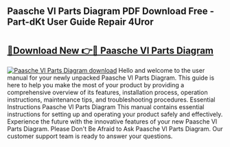 ## Paasche Vl Parts Diagram PDF Download Free - Part-dKt User Guide Repair 4Uror

# <h2><a href="http://dfokn0z.blite.top/?on=Paasche+Vl+Parts+Diagram">🔗Download New 👉🔴 Paasche Vl Parts Diagram</a></h2>

[![Paasche Vl Parts Diagram download](https://i.imgur.com/lujVjoI.png)](http://dfokn0z.blite.top/?on=Paasche+Vl+Parts+Diagram)
Hello and welcome to the user manual for your newly unpacked Paasche Vl Parts Diagram. This guide is here to help you make the most of your product by providing a comprehensive overview of its features, installation process, operation instructions, maintenance tips, and troubleshooting procedures. Essential Instructions Paasche Vl Parts Diagram This manual contains essential instructions for setting up and operating your product safely and effectively. Experience the future with the innovative features of your new Paasche Vl Parts Diagram. Please Don't Be Afraid to Ask Paasche Vl Parts Diagram. Our customer support team is ready to answer your questions.
